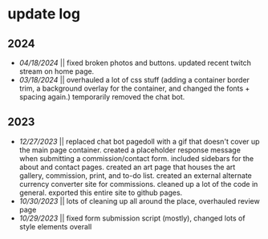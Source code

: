 # update log
## 2024
- *04/18/2024* || fixed broken photos and buttons.  updated recent twitch stream on home page.
- *03/18/2024* || overhauled a lot of css stuff (adding a container border trim, a background overlay for the container, and changed the fonts + spacing again.)  temporarily removed the chat bot.

## 2023
- *12/27/2023* || replaced chat bot pagedoll with a gif that doesn't cover up the main page container.  created a placeholder response message when submitting a commission/contact form.  included sidebars for the about and contact pages.  created an art page that houses the art gallery, commission, print, and to-do list.  created an external alternate currency converter site for commissions.  cleaned up a lot of the code in general.  exported this entire site to github pages.
- *10/30/2023* || lots of cleaning up all around the place, overhauled review page
- *10/29/2023* || fixed form submission script (mostly), changed lots of style elements overall
